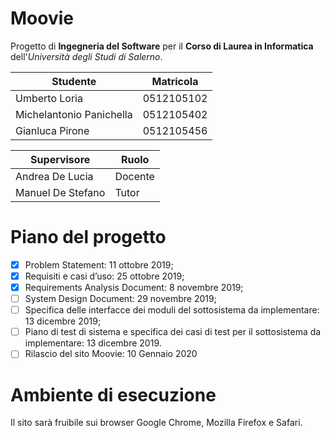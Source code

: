 # Moovie
Progetto di **Ingegneria del Software** per il **Corso di Laurea in Informatica** dell'*Università degli Studi di Salerno*.

Studente | Matricola
---------|----------
Umberto Loria | 0512105102
Michelantonio Panichella | 0512105402
Gianluca Pirone | 0512105456

Supervisore | Ruolo
------------|------
Andrea De Lucia | Docente
Manuel De Stefano | Tutor

# Piano del progetto
- [x] Problem Statement: 11 ottobre 2019;
- [x] Requisiti e casi d’uso: 25 ottobre 2019;
- [x] Requirements Analysis Document: 8 novembre 2019;
- [ ] System Design Document: 29 novembre 2019;
- [ ] Specifica delle interfacce dei moduli del sottosistema da implementare: 13 dicembre 2019;
- [ ] Piano di test di sistema e specifica dei casi di test per il sottosistema da implementare: 13 dicembre 2019.
- [ ] Rilascio del sito Moovie: 10 Gennaio 2020

# Ambiente di esecuzione
Il sito sarà fruibile sui browser Google Chrome, Mozilla Firefox e Safari.